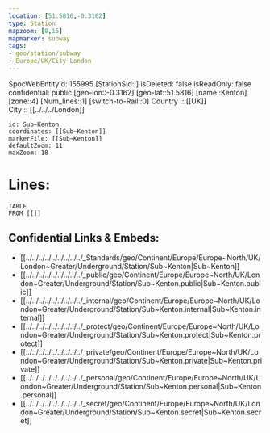```yaml
---
location: [51.5816,-0.3162] 
type: Station 
mapzoom: [8,15] 
mapmarker: subway 
tags:
- geo/station/subway
- Europe/UK/City~London
---
```

SpocWebEntityId: 155995
[StationSId::] 
isDeleted: false
isReadOnly: false
confidential: public
[geo-lon::-0.3162] 
[geo-lat::51.5816] 
[name::Kenton] 
[zone::4] 
[Num_lines::1] 
[switch-to-Rail::0] 
Country :: [[UK]]  
City :: [[../../../London]]  


```leaflet
id: Sub~Kenton
coordinates: [[Sub~Kenton]] 
markerFile: [[Sub~Kenton]] 
defaultZoom: 11 
maxZoom: 18
```


# Lines: 
```dataview
TABLE 
FROM [[]] 
```

## Confidential Links & Embeds: 
- [[../../../../../../../../../_Standards/geo/Continent/Europe/Europe~North/UK/London~Greater/Underground/Station/Sub~Kenton|Sub~Kenton]] 
- [[../../../../../../../../../_public/geo/Continent/Europe/Europe~North/UK/London~Greater/Underground/Station/Sub~Kenton.public|Sub~Kenton.public]] 
- [[../../../../../../../../../_internal/geo/Continent/Europe/Europe~North/UK/London~Greater/Underground/Station/Sub~Kenton.internal|Sub~Kenton.internal]] 
- [[../../../../../../../../../_protect/geo/Continent/Europe/Europe~North/UK/London~Greater/Underground/Station/Sub~Kenton.protect|Sub~Kenton.protect]] 
- [[../../../../../../../../../_private/geo/Continent/Europe/Europe~North/UK/London~Greater/Underground/Station/Sub~Kenton.private|Sub~Kenton.private]] 
- [[../../../../../../../../../_personal/geo/Continent/Europe/Europe~North/UK/London~Greater/Underground/Station/Sub~Kenton.personal|Sub~Kenton.personal]] 
- [[../../../../../../../../../_secret/geo/Continent/Europe/Europe~North/UK/London~Greater/Underground/Station/Sub~Kenton.secret|Sub~Kenton.secret]] 
